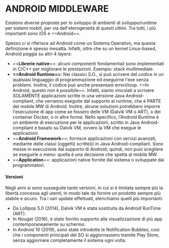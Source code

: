 # ANDROID MIDDLEWARE

Esistono diverse proposte per lo sviluppo di ambienti di sviluppo/runtime per sistemi mobili, per via dell'eterogeneità di questi ultimi. Tra tutti, i più importanti sono iOS e ==Android==.

Spesso ci si riferisce ad Android come un Sistema Operativo, ma questa definizione è spesso inesatta. Infatti, oltre che su un kernel Linux-based, Android poggia su altri 4 *layers*:
- ==**Librerie native**==: alcuni componenti fondamentali sono implementati in C/C++ per migliorare le prestazioni. Esempio: stack multimediale.
- **==Android Runtime==**: Nei classici S.O., si può scrivere del codice in un qualsiasi linguaggio di programmazione ed eseguirne l'exe senza problemi. Inoltre, il codice può anche presentare errori/loop. ==In Android, questo non è possibile==. Infatti, siamo vincolati a scrivere SOLAMENTE applicazioni scritte in una versione Java Android-compliant, che verranno eseguite dal supporto al runtime, che è PARTE del mobile MW di Android. Inoltre, alcune soluzioni potrebbero imporre l'esecuzione di app come se fossero delle VM (Dalvik VM o ART), o dei container Docker, o in altre forme. Nello specifico, l'Android Runtime è un ambiente di esecuzione per le applicazioni, scritto in Java Android-compliant e basato su Dalvik VM, ovvero la VM che esegue le applicazioni.
- ==**Android Framework**==: fornisce applicazioni con servizi avanzati, mediante delle classi (oggetti) scritte(i) in Java Android-compliant. Sono messe in esecuzione dal supporto di Android; quindi, non puoi scegliere se eseguirle o meno: quella è una decisione che spetta al mobile MW.
- ==**Application**==: applicazioni native fornite dal sistema o sviluppate dai programmatori.

#### Versioni

Negli anni si sono susseguite tante versioni, in cui si è limitata sempre più la libertà concessa agli utenti, in modo tale da fornire un prodotto sempre più stabile e sicuro.
Tra i vari update effettuati, elenchiamo quelli più importanti:
- Da Lollipop 5.0 (2014), Dalvik VM è stata sostituita da Android RunTime (ART).
- In Nougat (2016), è stato fornito supporto alla visualizzazione di più app contemporaneamente su schermo.
- In Android 10 (2019), sono state introdotte le Notification Bubbles, così che i componenti principali del SO si aggiornassero tramite Play Store, senza aggiornare completamente il sistema ogni volta.
